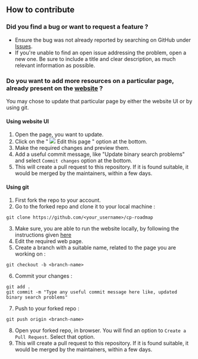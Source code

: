 ## How to contribute 

### Did you find a bug or want to request a feature ? 

- Ensure the bug was not already reported by searching on GitHub under [Issues](https://github.com/Cyber-Labs/cp-roadmap/issues).
- If you're unable to find an open issue addressing the problem, open a new one. 
Be sure to include a title and clear description, as much relevant information as possible.

### Do you want to add more resources on a particular page, already present on the [website](http://cp.cyberlabs.club/) ?

You may chose to update that particular page by either the website UI or by using git.

#### Using website UI

1. Open the page, you want to update.
2. Click on the " ![](https://fonts.gstatic.com/s/i/materialicons/create/v4/24px.svg) Edit this page " option at the bottom.
3. Make the required changes and preview them.
4. Add a useful commit message, like "Update binary search problems" and select `Commit changes` option at the bottom. 
5. This will create a pull request to this repository. If it is found suitable, it would be merged by the maintainers, within a few days.

#### Using git

1. First fork the repo to your account.
2. Go to the forked repo and clone it to your local machine :
```
git clone https://github.com/<your_username>/cp-roadmap
```
3. Make sure, you are able to run the website locally, by following the instructions given [here](https://github.com/Cyber-Labs/cp-roadmap#running)
4. Edit the required web page.
5. Create a branch with a suitable name, related to the page you are working on :
```
git checkout -b <branch-name>
```
6. Commit your changes :
```
git add .
git commit -m "Type any useful commit message here like, updated binary search problems"
```
7. Push to your forked repo :
```
git push origin <branch-name>
```
8. Open your forked repo, in browser. You will find an option to `Create a Pull Request`. Select that option.
9. This will create a pull request to this repository. If it is found suitable, it would be merged by the maintainers, within a few days.
